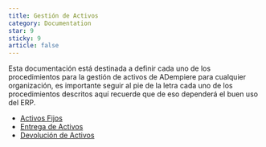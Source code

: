 ```yaml
---
title: Gestión de Activos
category: Documentation
star: 9
sticky: 9
article: false
---
```


Esta documentación está destinada a definir cada uno de los procedimientos para la gestión de activos de ADempiere para cualquier organización, es importante seguir al pie de la letra cada uno de los procedimientos descritos aquí recuerde que de eso dependerá el buen uso del ERP.

- [Activos Fijos](fixed-assets)
- [Entrega de Activos](delivery-assets)
- [Devolución de Activos](return-assets)